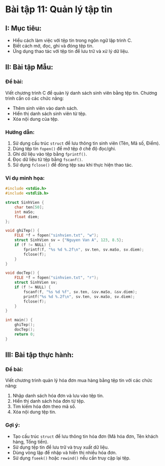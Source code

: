 # **Bài tập 11: Quản lý tập tin**

## I: Mục tiêu:
- Hiểu cách làm việc với tệp tin trong ngôn ngữ lập trình C.
- Biết cách mở, đọc, ghi và đóng tệp tin.
- Ứng dụng thao tác với tệp tin để lưu trữ và xử lý dữ liệu.

## II: Bài tập Mẫu:
### Đề bài:
Viết chương trình C để quản lý danh sách sinh viên bằng tệp tin. Chương trình cần có các chức năng:
- Thêm sinh viên vào danh sách.
- Hiển thị danh sách sinh viên từ tệp.
- Xóa nội dung của tệp.

### Hướng dẫn:
1. Sử dụng cấu trúc `struct` để lưu thông tin sinh viên (Tên, Mã số, Điểm).
2. Dùng tệp tin `fopen()` để mở tệp ở chế độ đọc/ghi.
3. Ghi dữ liệu vào tệp bằng `fprintf()`.
4. Đọc dữ liệu từ tệp bằng `fscanf()`.
5. Sử dụng `fclose()` để đóng tệp sau khi thực hiện thao tác.

### Ví dụ minh họa:
```c
#include <stdio.h>
#include <stdlib.h>

struct SinhVien {
    char ten[50];
    int maSo;
    float diem;
};

void ghiTep() {
    FILE *f = fopen("sinhvien.txt", "w");
    struct SinhVien sv = {"Nguyen Van A", 123, 8.5};
    if (f != NULL) {
        fprintf(f, "%s %d %.2f\n", sv.ten, sv.maSo, sv.diem);
        fclose(f);
    }
}

void docTep() {
    FILE *f = fopen("sinhvien.txt", "r");
    struct SinhVien sv;
    if (f != NULL) {
        fscanf(f, "%s %d %f", sv.ten, &sv.maSo, &sv.diem);
        printf("%s %d %.2f\n", sv.ten, sv.maSo, sv.diem);
        fclose(f);
    }
}

int main() {
    ghiTep();
    docTep();
    return 0;
}
```

## III: Bài tập thực hành:
### Đề bài:
Viết chương trình quản lý hóa đơn mua hàng bằng tệp tin với các chức năng:
1. Nhập danh sách hóa đơn và lưu vào tệp tin.
2. Hiển thị danh sách hóa đơn từ tệp.
3. Tìm kiếm hóa đơn theo mã số.
4. Xóa nội dung tệp tin.

### Gợi ý:
- Tạo cấu trúc `struct` để lưu thông tin hóa đơn (Mã hóa đơn, Tên khách hàng, Tổng tiền).
- Sử dụng tệp tin để lưu trữ và truy xuất dữ liệu.
- Dùng vòng lặp để nhập và hiển thị nhiều hóa đơn.
- Sử dụng `fseek()` hoặc `rewind()` nếu cần truy cập lại tệp.

